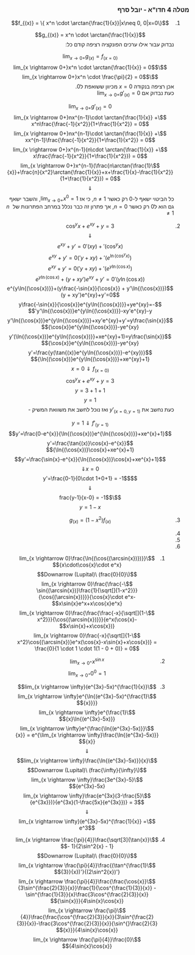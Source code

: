 <style>
    html {
        direction: rtl;
    }
    eqn, table, .katex {
        direction: ltr;
    }
</style>

### מטלה 4 חדו"א - יובל סרף
1. $$f_{(x)} = \{ x^n \cdot \arctan{\frac{1}{x}}|x\neq 0, 0|x=0\}$$

    $$g_{(x)} = x^n \cdot \arctan{\frac{1}{x}}$$
    נבדוק עבור אילו ערכים הפונקציה רציפה קודם כל:  

    $$\lim_{x \rightarrow 0+}g_{(x)} = f_{(x = 0)}$$
    $$\lim_{x \rightarrow 0+}x^n \cdot \arctan{\frac{1}{x}} = 0$$
    $$\lim_{x \rightarrow 0+}x^n \cdot \frac{\pi}{2} = 0$$
    אכן רציפה בנקודה $x=0$ מכיוון ששואפת ל0.  
    כעת נבדוק אם $\lim_{x \rightarrow 0+}g'_{(x)} = 0$  

    $$\lim_{x \rightarrow 0+}g'_{(x)} = 0$$
    $$\lim_{x \rightarrow 0+}nx^{n-1}\cdot \arctan{\frac{1}{x}} + x^n\frac{\frac{-1}{x^2}}{1+\frac{1}{x^2}} = 0$$
    $$\lim_{x \rightarrow 0+}nx^{n-1}\cdot \arctan{\frac{1}{x}} + xx^{n-1}\frac{\frac{-1}{x^2}}{1+\frac{1}{x^2}} = 0$$
    $$\lim_{x \rightarrow 0+}x^{n-1}(n\cdot \arctan{\frac{1}{x}} + x\frac{\frac{-1}{x^2}}{1+\frac{1}{x^2}}) = 0$$
    $$\lim_{x \rightarrow 0+}x^{n-1}(\frac{n\arctan{\frac{1}{x}}+\frac{n}{x^2}\arctan{\frac{1}{x}}+x+\frac{1}{x}-\frac{1}{x^2}}{1+\frac{1}{x^2}}) = 0$$
    $$\Downarrow$$
    כל הביטוי ישאף ל-0 רק כאשר $n\neq 1$, כי אז $\lim_{x \rightarrow 0+}x^0 = 1$, והשבר ישאף גם הוא ל0 רק כאשר $n=0$, אך פתרון זה כבר נכלל במרחב הפתרונות של $n\neq1$
    
2. $$\cos^y{x} + e^{xy} + y = 3$$
    $$\Downarrow$$
    $$(\cos^y{x})'+(xy)'e^{xy}+y'=0$$
    $$(e^{\ln{(\cos^y{x})}})'+(y + xy')e^{xy}+y'=0$$
    $$(e^{y\ln{(\cos{x})}})'+(y + xy')e^{xy}+y'=0$$
    $$(y\ln{(\cos{x})})'e^{y\ln{(\cos{x})}}+(y + xy')e^{xy}+y'=0$$
    $$(y\frac{-\sin{x}}{\cos{x}} + y'\ln{(\cos{x})})e^{y\ln{(\cos{x})}}+(y + xy')e^{xy}+y'=0$$
    $$y\frac{-\sin{x}}{\cos{x}}e^{y\ln{(\cos{x})}}+ye^{xy}=-y'\ln{(\cos{x})}e^{y\ln{(\cos{x})}}-xy'e^{xy}-y'$$
    $$y'\ln{(\cos{x})}e^{y\ln{(\cos{x})}}+xy'e^{xy}+y'=y\frac{\sin{x}}{\cos{x}}e^{y\ln{(\cos{x})}}-ye^{xy}$$
    $$y'(\ln{(\cos{x})}e^{y\ln{(\cos{x})}}+xe^{xy}+1)=y\frac{\sin{x}}{\cos{x}}e^{y\ln{(\cos{x})}}-ye^{xy}$$
    $$y'=\frac{y(\tan{(x)}e^{y\ln{(\cos{x})}}-e^{xy})}{\ln{(\cos{x})}e^{y\ln{(\cos{x})}}+xe^{xy}+1}$$
    $$x=0 \Downarrow f_{(x=0)}$$
    $$\cos^y{x} + e^{xy} + y = 3$$
    $$1 + 1 + y = 3$$
    $$y = 1$$
    כעת נחשב את $y'_{(x=0, y=1)}$ ואז נוכל לחשב את משוואת המשיק -  

    $$y=1 \Downarrow f'_{(y=1)}$$
    $$y'=\frac{0-e^{x}}{\ln{(\cos{x})}e^{\ln{(\cos{x})}}+xe^{x}+1}$$
    $$y'=\frac{\tan{(x)}\cos{x}-e^{x}}{\ln{(\cos{x})}\cos{x}+xe^{x}+1}$$
    $$y'=\frac{\sin{x}-e^{x}}{\ln{(\cos{x})}\cos{x}+xe^{x}+1}$$
    $$x=0 \Downarrow$$
    $$y'=\frac{0-1}{0\cdot 1+0+1} = -1$$
    $$\Downarrow$$
    $$\frac{y-1}{x-0} = -1$$
    $$y=1-x$$

3. $$g_{(x)} = (1-x^2)f_{(x)}$$

4.  
5.  
6. 
    1. $$\lim_{x \rightarrow 0}\frac{\ln{(\cos{(\arcsin{x})})}}{x\cdot\cos{x}\cdot e^x}$$
    $$(\frac{0}{0}) \Downarrow (Lupital)$$
    $$\lim_{x \rightarrow 0}\frac{\frac{-\sin{(\arcsin{x})}\frac{1}{\sqrt[]{1-x^2}}}{\cos{(\arcsin{x})}}}{\cos{x}\cdot e^x-x\sin{x}e^x+x\cos{x}e^x}$$
    $$\lim_{x \rightarrow 0}\frac{\frac{\frac{-x}{\sqrt[]{1-x^2}}}{\cos{(\arcsin{x})}}}{e^x(\cos{x}-x\sin{x}+x\cos{x})}$$
    $$\lim_{x \rightarrow 0}\frac{-x}{\sqrt[]{1-x^2}\cos{(\arcsin{x})}e^x(\cos{x}-x\sin{x}+x\cos{x})} = \frac{0}{1 \cdot 1 \cdot 1(1 - 0 + 0)} = 0$$
    
    2. $$\lim_{x \rightarrow 0^+}x^{\sin{x}}$$
    $$\lim_{x \rightarrow 0^+}0^0 = 1$$

    3. $$\lim_{x \rightarrow \infty}(e^{3x}-5x)^{\frac{1}{x}}$$
    $$\lim_{x \rightarrow \infty}e^{\ln{(e^{3x}-5x)^{\frac{1}{x}}}}$$
    $$\lim_{x \rightarrow \infty}e^{\frac{1}{x}\ln{(e^{3x}-5x)}}$$
    $$\lim_{x \rightarrow \infty}e^{\frac{\ln{(e^{3x}-5x)}}{x}} = e^{\lim_{x \rightarrow \infty}\frac{\ln{(e^{3x}-5x)}}{x}}$$
    $$\Downarrow$$
    $$\lim_{x \rightarrow \infty}\frac{\ln{(e^{3x}-5x)}}{x}$$
    $$(\frac{\infty}{\infty}) \Downarrow (Lupital)$$
    $$\lim_{x \rightarrow \infty}\frac{3e^{3x}-5}{e^{3x}-5x}$$
    $$\lim_{x \rightarrow \infty}\frac{e^{3x}(3-\frac{5}{e^{3x}})}{e^{3x}(1-\frac{5x}{e^{3x}})} = 3$$
    $$\Downarrow$$
    $$\lim_{x \rightarrow \infty}(e^{3x}-5x)^{\frac{1}{x}} = e^3$$

    4. $$\lim_{x \rightarrow \frac{\pi}{4}}\frac{\sqrt[3]{\tan{x}} - 1}{2\sin^2{x} - 1}$$
    $$(\frac{0}{0}) \Downarrow (Lupital)$$
    $$\lim_{x \rightarrow \frac{\pi}{4}}\frac{(\tan^{\frac{1}{3}}{x})'}{(2\sin^2{x})'}$$
    $$\lim_{x \rightarrow \frac{\pi}{4}}\frac{\frac{\cos{x}}{3\sin^{\frac{2}{3}}{x}}\frac{1}{\cos^{\frac{1}{3}}{x}} - \sin^{\frac{1}{3}}{x}\frac{3\cos^{\frac{2}{3}}{x}}{\sin{x}}}{4\sin{x}\cos{x}}$$
    $$\lim_{x \rightarrow \frac{\pi}{4}}\frac{\frac{\cos^{\frac{2}{3}}{x}}{3\sin^{\frac{2}{3}}{x}}-\frac{3\cos^{\frac{2}{3}}{x}}{\sin^{}\frac{2}{3}{x}}}{4\sin{x}\cos{x}}$$
    $$\lim_{x \rightarrow \frac{\pi}{4}}\frac{0}{4\sin{x}\cos{x}}$$